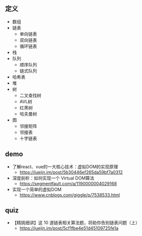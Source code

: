 ## 定义
- 数组
- 链表
    - 单向链表 
    - 双向链表
    - 循环链表
- 栈
- 队列
    - 顺序队列
    - 链式队列
- 哈希表
- 堆
- 树
    - 二叉查找树
    - AVL树
    - 红黑树
    - 哈夫曼树
- 图
    - 邻接矩阵
    - 邻接表
    - 十字链表

## demo

- 了解react、vue的一大核心技术：虚拟DOM的实现原理
    - https://juejin.im/post/5b30446ef265da59bf7a0312
- 深度剖析：如何实现一个 Virtual DOM算法
    - https://segmentfault.com/a/1190000004029168 
- 实现一个简单的虚拟DOM
    - https://www.cnblogs.com/giggle/p/7538533.html

## quiz
- 【精挑细讲】这 10 道链表相关算法题，将助你告别链表问题（上）
    - https://juejin.im/post/5cf1fbe4e51d45109725fe1a